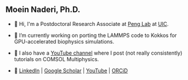 ## Moein Naderi, Ph.D.

- 💬 Hi, I'm a Postdoctoral Research Associate at [Peng Lab](https://peng.lab.uic.edu/myresearch/) at [UIC](https://bme.uic.edu).
- 💬 I’m currently working on porting the LAMMPS code to Kokkos for GPU-accelerated biophysics simulations.

- 💬 I also have a [YouTube channel](https://www.youtube.com/@moeinpoi) where I post (not really consistently) tutorials on COMSOL Multiphysics. 

- 💬 [LinkedIn](https://www.linkedin.com/in/moein-naderi/) | [Google Scholar](https://scholar.google.com/citations?user=cc2HynoAAAAJ&hl=en&oi=ao) | [YouTube](https://www.youtube.com/@moeinpoi) | [ORCiD](https://orcid.org/0000-0001-8878-4492)
  
<!--
**moeinpoi/moeinpoi** is a ✨ _special_ ✨ repository because its `README.md` (this file) appears on your GitHub profile.

Here are some ideas to get you started:

- 🔭 I’m currently working on ...
- 🌱 I’m currently learning ...
- 👯 I’m looking to collaborate on ...
- 🤔 I’m looking for help with ...
- 💬 Ask me about ...
- 📫 How to reach me: ...
- 😄 Pronouns: ...
- ⚡ Fun fact: ...
-->
